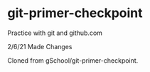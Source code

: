 # git-primer-checkpoint

Practice with git and github.com

2/6/21 Made Changes

Cloned from gSchool/git-primer-checkpoint.
